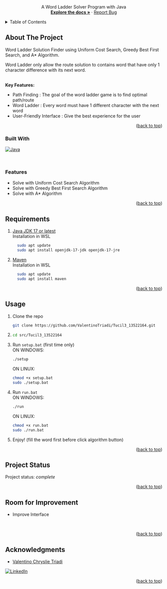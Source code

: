 <!-- Improved compatibility of back to top link: See: https://github.com/othneildrew/Best-README-Template/pull/73 -->
<a name="readme-top"></a>
<!--
*** Thanks for checking out the Best-README-Template. If you have a suggestion
*** that would make this better, please fork the repo and create a pull request
*** or simply open an issue with the tag "enhancement".
*** Don't forget to give the project a star!
*** Thanks again! Now go create something AMAZING! :D
-->



<!-- PROJECT SHIELDS -->
<!--
*** I'm using markdown "reference style" links for readability.
*** Reference links are enclosed in brackets [ ] instead of parentheses ( ).
*** See the bottom of this document for the declaration of the reference variables
*** for contributors-url, forks-url, etc. This is an optional, concise syntax you may use.
*** https://www.markdownguide.org/basic-syntax/#reference-style-links
-->


<!-- PROJECT LOGO -->
<br />
<div align="center">
  <p align="center">
    A Word Ladder Solver Program with Java
    <br />
    <a href="https://github.com/ValentinoTriadi/Tucil3_13522164"><strong>Explore the docs »</strong></a>
    ·
    <a href="https://github.com/ValentinoTriadi/Tucil3_13522164/issues">Report Bug</a>
    <br/>
  </p>
</div>



<!-- TABLE OF CONTENTS -->
<details>
  <summary>Table of Contents</summary>
  <ol>
    <li>
      <a href="#about-the-project">About The Project</a>
      <ul>
        <li><a href="#built-with">Built With</a></li>
        <li><a href="#features">Features</a></li>
      </ul>
    </li>
    <li><a href="#requirement">Requirement</a></li>
    <li><a href="#usage">Usage</a></li>
    <li><a href="#Project-Status">Project Status</a></li>
    <li><a href="#Room-for-Improvement">Room for Improvement</a></li>
    <li><a href="#Acknowledgments">Acknowledgments</a></li>
  </ol>
</details>



<!-- ABOUT THE PROJECT -->
## About The Project

Word Ladder Solution Finder using Uniform Cost Search, Greedy Best First Search, and A* Algorithm.

Word Ladder only allow the route solution to contains word that have only 1 character difference with its next word.

<br/>
<strong>Key Features:</strong>

* Path Finding : The goal of the word ladder game is to find optimal path/route
* Word Ladder : Every word must have 1 different character with the next word
* User-Friendly Interface : Give the best experience for the user


<p align="right">(<a href="#readme-top">back to top</a>)</p>



### Built With

[![Java][Java]][Java-url]

<br/>

### Features

* Solve with Uniform Cost Search Algorithm
* Solve with Greedy Best First Search Algorithm
* Solve with A* Algorithm

<p align="right">(<a href="#readme-top">back to top</a>)</p>



<!-- Requirement Dependencies -->
## Requirements

1. <a href="java.com">Java JDK 17 or latest</a>  
    Installation in WSL
    ```bash
      sudo apt update
      sudo apt install openjdk-17-jdk openjdk-17-jre
    ```
2. <a href="https://www.baeldung.com/install-maven-on-windows-linux-mac">Maven</a>  
    Installation in WSL
    ```bash
      sudo apt update
      sudo apt install maven
    ```
    

<p align="right">(<a href="#readme-top">back to top</a>)</p>



<!-- USAGE EXAMPLES -->
## Usage

1. Clone the repo
   ```sh
   git clone https://github.com/ValentinoTriadi/Tucil3_13522164.git
   ```
2. ```sh
   cd src/Tucil3_13522164
   ```
3. Run `setup.bat` (first time only)  
  ON WINDOWS:  
   ```sh
   ./setup
   ```
   ON LINUX:
   ```sh
   chmod +x setup.bat
   sudo ./setup.bat
   ```
4. Run `run.bat`  
  ON WINDOWS:
   ```sh
   ./run
   ```
   ON LINUX:
   ```sh
   chmod +x run.bat
   sudo ./run.bat
   ```
5. Enjoy! (fill the word first before click algorithm button) 

<p align="right">(<a href="#readme-top">back to top</a>)</p>


<!-- PROJECT STATUS -->
## Project Status
Project status: _complete_ 
<br/>
<p align="right">(<a href="#readme-top">back to top</a>)</p>

<!-- ROOM FOR IMPROVEMENT -->
## Room for Improvement
- Improve Interface
<br/>
<p align="right">(<a href="#readme-top">back to top</a>)</p>

<!-- ACKNOWLEDGMENTS -->
## Acknowledgments
* [Valentino Chryslie Triadi](https://github.com/ValentinoTriadi)

[![LinkedIn][linkedin-shield-valen]][linkedin-valen]

<p align="right">(<a href="#readme-top">back to top</a>)</p>



<!-- MARKDOWN LINKS & IMAGES -->
<!-- https://www.markdownguide.org/basic-syntax/#reference-style-links -->
[Java-url]: https://www.java.com/
[Java]: https://img.shields.io/badge/java-%23ED8B00.svg?style=for-the-badge&logo=openjdk&logoColor=white
[linkedin-shield-valen]: https://img.shields.io/badge/Linkedin-Valentino%20Triadi-000000?style=for-the-badge&logo=linkedin&logoColor=white
[linkedin-valen]: https://linkedin.com/in/valentino-triadi
